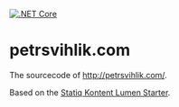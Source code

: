 [![.NET Core](https://github.com/petrsvihlik/petrsvihlik.com/workflows/.NET%20Core/badge.svg)](https://github.com/petrsvihlik/petrsvihlik.com/actions)


# petrsvihlik.com
The sourcecode of http://petrsvihlik.com/. 

Based on the [Statiq Kontent Lumen Starter](https://github.com/petrsvihlik/statiq-starter-kontent-lumen).